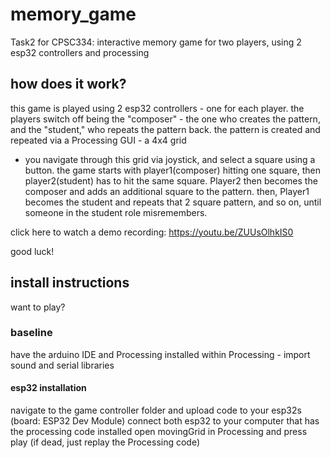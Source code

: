 # memory_game
Task2 for CPSC334: interactive memory game for two players, using 2 esp32 controllers and processing

## how does it work?
this game is played using 2 esp32 controllers - one for each player. 
the players switch off being the "composer" - the one who creates the pattern, and the "student," who repeats the pattern back.
the pattern is created and repeated via a Processing GUI - a 4x4 grid
- you navigate through this grid via joystick, and select a square using a button.
the game starts with player1(composer) hitting one square, then player2(student) has to hit the same square.
Player2 then becomes the composer and adds an additional square to the pattern.
then, Player1 becomes the student and repeats that 2 square pattern, and so on, until someone in the student role misremembers.

click here to watch a demo recording: https://youtu.be/ZUUsOlhkIS0

good luck!

## install instructions
want to play? 

### baseline 
have the arduino IDE and Processing installed 
within Processing - import sound and serial libraries

#### esp32 installation
navigate to the game controller folder and upload code to your esp32s (board: ESP32 Dev Module)
connect both esp32 to your computer that has the processing code installed
open movingGrid in Processing and press play (if dead, just replay the Processing code)
